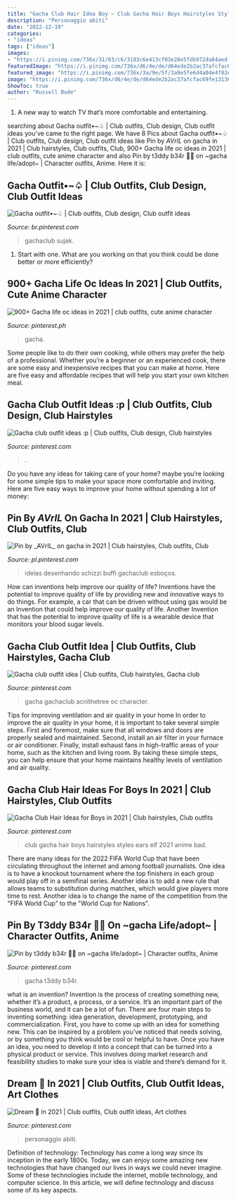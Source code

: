 ```yaml
---
title: "Gacha Club Hair Idea Boy ~ Club Gacha Hair Boys Hairstyles Styles Ears Elf 2021 Anime Bad"
description: "Personaggio abiti"
date: "2022-12-19"
categories:
- "ideas"
tags: ["ideas"]
images:
- "https://i.pinimg.com/736x/31/83/c6/3183c6e413cf03e28e5fdb972da84aed.jpg"
featuredImage: "https://i.pinimg.com/736x/d6/4e/de/d64ede2b2ac37afcfac69fe13136f69c.jpg"
featured_image: "https://i.pinimg.com/736x/3a/9e/5f/3a9e5fe6d4a04e4f02e503d9627d88ff.jpg"
image: "https://i.pinimg.com/736x/d6/4e/de/d64ede2b2ac37afcfac69fe13136f69c.jpg"
ShowToc: true
author: "Russell Bode"
---
```



1. A new way to watch TV that’s more comfortable and entertaining.

	

		
searching about Gacha outfit•~♤ | Club outfits, Club design, Club outfit ideas you've came to the right page. We have 8 Pics about Gacha outfit•~♤ | Club outfits, Club design, Club outfit ideas like Pin by _AVrIL_ on gacha in 2021 | Club hairstyles, Club outfits, Club, 900+ Gacha life oc ideas in 2021 | club outfits, cute anime character and also Pin by t3ddy b34r 🧸💞 on ~gacha life/adopt~ | Character outfits, Anime. Here it is:
		
    
## Gacha Outfit•~♤ | Club Outfits, Club Design, Club Outfit Ideas

<img loading=lazy src="https://i.pinimg.com/736x/d6/4e/de/d64ede2b2ac37afcfac69fe13136f69c.jpg" onerror="this.onerror=null;this.src='https://tse4.mm.bing.net/th?id=OIP.s0x-2DQ-rfVZGZWrbP-ktwHaHW&amp;pid=15.1';" alt="Gacha outfit•~♤ | Club outfits, Club design, Club outfit ideas">

_Source: br.pinterest.com_

>gachaclub sujak. 

	

1. Start with one. What are you working on that you think could be done better or more efficiently?

    
## 900+ Gacha Life Oc Ideas In 2021 | Club Outfits, Cute Anime Character

<img loading=lazy src="https://i.pinimg.com/474x/50/b9/d8/50b9d8b87296a8f08af9e6fb097ddb95.jpg" onerror="this.onerror=null;this.src='https://tse1.mm.bing.net/th?id=OIP.q-ryr0gfb7DHI5DR5X9U-wAAAA&amp;pid=15.1';" alt="900+ Gacha life oc ideas in 2021 | club outfits, cute anime character">

_Source: pinterest.ph_

>gacha. 

	

Some people like to do their own cooking, while others may prefer the help of a professional. Whether you’re a beginner or an experienced cook, there are some easy and inexpensive recipes that you can make at home. Here are five easy and affordable recipes that will help you start your own kitchen meal.

    
## Gacha Club Outfit Ideas :p | Club Outfits, Club Design, Club Hairstyles

<img loading=lazy src="https://i.pinimg.com/736x/cc/03/13/cc0313af50e9f6f0a2d3c77712c0a7b7.jpg" onerror="this.onerror=null;this.src='https://tse4.mm.bing.net/th?id=OIP.Bxh7sszexAF71u9DKpTbfAHaHU&amp;pid=15.1';" alt="Gacha club outfit ideas :p | Club outfits, Club design, Club hairstyles">

_Source: pinterest.com_

>. 

	

Do you have any ideas for taking care of your home? maybe you’re looking for some simple tips to make your space more comfortable and inviting. Here are five easy ways to improve your home without spending a lot of money:

    
## Pin By _AVrIL_ On Gacha In 2021 | Club Hairstyles, Club Outfits, Club

<img loading=lazy src="https://i.pinimg.com/736x/3a/9e/5f/3a9e5fe6d4a04e4f02e503d9627d88ff.jpg" onerror="this.onerror=null;this.src='https://tse1.mm.bing.net/th?id=OIP.8bbEC6-8aek_HhCl04tO5QHaJF&amp;pid=15.1';" alt="Pin by _AVrIL_ on gacha in 2021 | Club hairstyles, Club outfits, Club">

_Source: pl.pinterest.com_

>ideias desenhando schizzi buffi gachaclub esboços. 

	

How can inventions help improve our quality of life?
Inventions have the potential to improve quality of life by providing new and innovative ways to do things. For example, a car that can be driven without using gas would be an Invention that could help improve our quality of life. Another Invention that has the potential to improve quality of life is a wearable device that monitors your blood sugar levels.

    
## Gacha Club Outfit Idea | Club Outfits, Club Hairstyles, Gacha Club

<img loading=lazy src="https://i.pinimg.com/736x/f0/18/78/f01878ad0a1cb970067404db0f557694.jpg" onerror="this.onerror=null;this.src='https://tse4.mm.bing.net/th?id=OIP.OUFioUBhrB6HAycSrzzxuwHaHV&amp;pid=15.1';" alt="Gacha club outfit idea | Club outfits, Club hairstyles, Gacha club">

_Source: pinterest.com_

>gacha gachaclub acnithetree oc character. 

	

Tips for improving ventilation and air quality in your home
In order to improve the air quality in your home, it is important to take several simple steps. First and foremost, make sure that all windows and doors are properly sealed and maintained. Second, install an air filter in your furnace or air conditioner. Finally, install exhaust fans in high-traffic areas of your home, such as the kitchen and living room. By taking these simple steps, you can help ensure that your home maintains healthy levels of ventilation and air quality.

    
## Gacha Club Hair Ideas For Boys In 2021 | Club Hairstyles, Club Outfits

<img loading=lazy src="https://i.pinimg.com/736x/8b/60/17/8b6017485a9f02c5fc857b7bccf6ee4b.jpg" onerror="this.onerror=null;this.src='https://tse4.mm.bing.net/th?id=OIP.Ub506Faav2e-FcNpPL92KAHaLO&amp;pid=15.1';" alt="Gacha Club Hair Ideas for Boys in 2021 | Club hairstyles, Club outfits">

_Source: pinterest.com_

>club gacha hair boys hairstyles styles ears elf 2021 anime bad. 

	

There are many ideas for the 2022 FIFA World Cup that have been circulating throughout the internet and among football journalists. One idea is to have a knockout tournament where the top finishers in each group would play off in a semifinal series. Another idea is to add a new rule that allows teams to substitution during matches, which would give players more time to rest. Another idea is to change the name of the competition from the "FIFA World Cup" to the "World Cup for Nations".

    
## Pin By T3ddy B34r 🧸💞 On ~gacha Life/adopt~ | Character Outfits, Anime

<img loading=lazy src="https://i.pinimg.com/736x/31/83/c6/3183c6e413cf03e28e5fdb972da84aed.jpg" onerror="this.onerror=null;this.src='https://tse1.mm.bing.net/th?id=OIP.HjVRT6RLw6XkSf7g8S6nDAHaLk&amp;pid=15.1';" alt="Pin by t3ddy b34r 🧸💞 on ~gacha life/adopt~ | Character outfits, Anime">

_Source: pinterest.com_

>gacha t3ddy b34r. 

	

what is an invention?
Invention is the process of creating something new, whether it’s a product, a process, or a service. It’s an important part of the business world, and it can be a lot of fun.
There are four main steps to inventing something: idea generation, development, prototyping, and commercialization. First, you have to come up with an idea for something new. This can be inspired by a problem you’ve noticed that needs solving, or by something you think would be cool or helpful to have. Once you have an idea, you need to develop it into a concept that can be turned into a physical product or service. This involves doing market research and feasibility studies to make sure your idea is viable and there’s demand for it.

    
## Dream 💚 In 2021 | Club Outfits, Club Outfit Ideas, Art Clothes

<img loading=lazy src="https://i.pinimg.com/736x/5a/d7/d1/5ad7d1dcb23053224708cb163507b8eb.jpg" onerror="this.onerror=null;this.src='https://tse4.mm.bing.net/th?id=OIP.hpbfAthUq2P07yIqtvvNIwHaFO&amp;pid=15.1';" alt="Dream 💚 in 2021 | Club outfits, Club outfit ideas, Art clothes">

_Source: pinterest.com_

>personaggio abiti. 

	

Definition of technology:
Technology has come a long way since its inception in the early 1800s. Today, we can enjoy some amazing new technologies that have changed our lives in ways we could never imagine. Some of these technologies include the internet, mobile technology, and computer science. In this article, we will define technology and discuss some of its key aspects.

